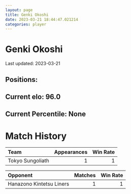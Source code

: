 ```yaml
---  
layout: page  
title: Genki Okoshi  
date: 2023-03-21 18:44:47.021214  
categories: player  
---
```

# Genki Okoshi


Last updated: 2023-03-21
## Positions: 

## Current elo: 96.0

## Current Percentile: None

# Match History


| Team             |   Appearances |   Win Rate |
|:-----------------|--------------:|-----------:|
| Tokyo Sungoliath |             1 |          1 |

| Opponent                 |   Matches |   Win Rate |
|:-------------------------|----------:|-----------:|
| Hanazono Kintetsu Liners |         1 |          1 |